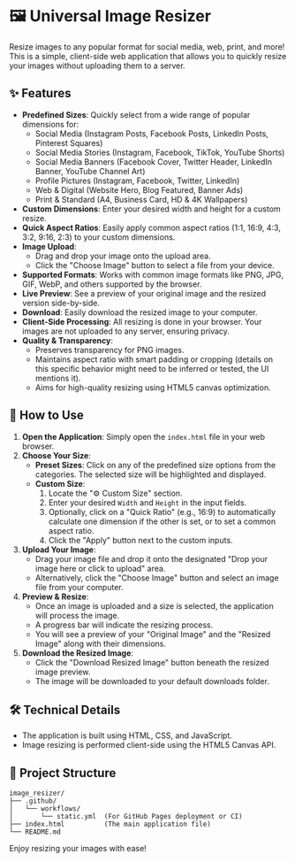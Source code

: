 # 🖼️ Universal Image Resizer

Resize images to any popular format for social media, web, print, and more! This is a simple, client-side web application that allows you to quickly resize your images without uploading them to a server.

## ✨ Features

*   **Predefined Sizes**: Quickly select from a wide range of popular dimensions for:
    *   Social Media (Instagram Posts, Facebook Posts, LinkedIn Posts, Pinterest Squares)
    *   Social Media Stories (Instagram, Facebook, TikTok, YouTube Shorts)
    *   Social Media Banners (Facebook Cover, Twitter Header, LinkedIn Banner, YouTube Channel Art)
    *   Profile Pictures (Instagram, Facebook, Twitter, LinkedIn)
    *   Web & Digital (Website Hero, Blog Featured, Banner Ads)
    *   Print & Standard (A4, Business Card, HD & 4K Wallpapers)
*   **Custom Dimensions**: Enter your desired width and height for a custom resize.
*   **Quick Aspect Ratios**: Easily apply common aspect ratios (1:1, 16:9, 4:3, 3:2, 9:16, 2:3) to your custom dimensions.
*   **Image Upload**: 
    *   Drag and drop your image onto the upload area.
    *   Click the "Choose Image" button to select a file from your device.
*   **Supported Formats**: Works with common image formats like PNG, JPG, GIF, WebP, and others supported by the browser.
*   **Live Preview**: See a preview of your original image and the resized version side-by-side.
*   **Download**: Easily download the resized image to your computer.
*   **Client-Side Processing**: All resizing is done in your browser. Your images are not uploaded to any server, ensuring privacy.
*   **Quality & Transparency**: 
    *   Preserves transparency for PNG images.
    *   Maintains aspect ratio with smart padding or cropping (details on this specific behavior might need to be inferred or tested, the UI mentions it).
    *   Aims for high-quality resizing using HTML5 canvas optimization.

## 🚀 How to Use

1.  **Open the Application**: Simply open the `index.html` file in your web browser.
2.  **Choose Your Size**:
    *   **Preset Sizes**: Click on any of the predefined size options from the categories. The selected size will be highlighted and displayed.
    *   **Custom Size**:
        1.  Locate the "⚙️ Custom Size" section.
        2.  Enter your desired `Width` and `Height` in the input fields.
        3.  Optionally, click on a "Quick Ratio" (e.g., 16:9) to automatically calculate one dimension if the other is set, or to set a common aspect ratio.
        4.  Click the "Apply" button next to the custom inputs.
3.  **Upload Your Image**:
    *   Drag your image file and drop it onto the designated "Drop your image here or click to upload" area.
    *   Alternatively, click the "Choose Image" button and select an image file from your computer.
4.  **Preview & Resize**:
    *   Once an image is uploaded and a size is selected, the application will process the image.
    *   A progress bar will indicate the resizing process.
    *   You will see a preview of your "Original Image" and the "Resized Image" along with their dimensions.
5.  **Download the Resized Image**:
    *   Click the "Download Resized Image" button beneath the resized image preview.
    *   The image will be downloaded to your default downloads folder.

## 🛠️ Technical Details

*   The application is built using HTML, CSS, and JavaScript.
*   Image resizing is performed client-side using the HTML5 Canvas API.

## 📂 Project Structure

```
image_resizer/
├── .github/
│   └── workflows/
│       └── static.yml  (For GitHub Pages deployment or CI)
├── index.html          (The main application file)
└── README.md          
```

Enjoy resizing your images with ease!